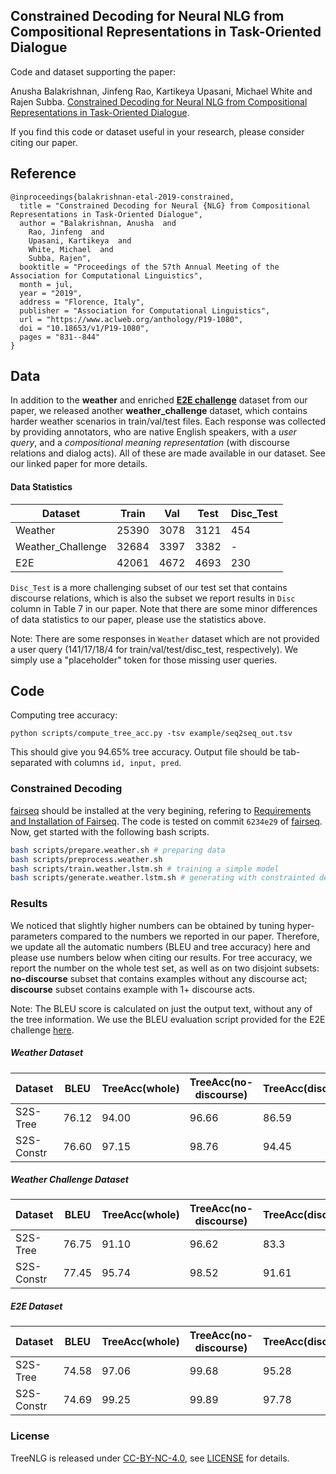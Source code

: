 ## Constrained Decoding for Neural NLG from Compositional Representations in Task-Oriented Dialogue

Code and dataset supporting the paper:

Anusha Balakrishnan, Jinfeng Rao, Kartikeya Upasani, Michael White and Rajen Subba. [Constrained Decoding for Neural NLG from Compositional Representations in Task-Oriented Dialogue](https://www.aclweb.org/anthology/P19-1080/).

If you find this code or dataset useful in your research, please consider citing our paper.

## Reference

```
@inproceedings{balakrishnan-etal-2019-constrained,
  title = "Constrained Decoding for Neural {NLG} from Compositional Representations in Task-Oriented Dialogue",
  author = "Balakrishnan, Anusha  and
    Rao, Jinfeng  and
    Upasani, Kartikeya  and
    White, Michael  and
    Subba, Rajen",
  booktitle = "Proceedings of the 57th Annual Meeting of the Association for Computational Linguistics",
  month = jul,
  year = "2019",
  address = "Florence, Italy",
  publisher = "Association for Computational Linguistics",
  url = "https://www.aclweb.org/anthology/P19-1080",
  doi = "10.18653/v1/P19-1080",
  pages = "831--844"
}
```

## Data

In addition to the **weather** and enriched **[E2E challenge](https://github.com/tuetschek/e2e-dataset)** dataset from our paper, we released another **weather_challenge** dataset, which contains harder weather scenarios in train/val/test files.
Each response was collected by providing annotators, who are native English speakers, with a *user query*, and a *compositional meaning representation* (with discourse relations and dialog acts). All of these are made available in our dataset. See our linked paper for more details.

#### Data Statistics

Dataset           | Train | Val  | Test | Disc_Test
-------           | ----- | ---  | ---- | ---------
Weather           | 25390 | 3078 | 3121 | 454
Weather_Challenge | 32684 | 3397 | 3382 | -
E2E               | 42061 | 4672 | 4693 | 230

`Disc_Test` is a more challenging subset of our test set that contains discourse relations, which is also the subset we report results in `Disc` column in Table 7 in our paper. Note that there are some minor differences of data statistics to our paper, please use the statistics above.

Note: There are some responses in `Weather` dataset which are not provided a user query (141/17/18/4 for train/val/test/disc_test, respectively).  We simply use a "placeholder" token for those missing user queries.

## Code

Computing tree accuracy:

```
python scripts/compute_tree_acc.py -tsv example/seq2seq_out.tsv
```

This should give you 94.65% tree accuracy. Output file should be tab-separated with columns `id, input, pred`.

### Constrained Decoding

[fairseq](https://github.com/pytorch/fairseq) should be installed at the very begining, refering to [Requirements and Installation of Fairseq](https://github.com/pytorch/fairseq#requirements-and-installation). The code is tested on commit `6234e29` of [fairseq](https://github.com/pytorch/fairseq). Now, get started with the following bash scripts.

```bash
bash scripts/prepare.weather.sh # preparing data
bash scripts/preprocess.weather.sh
bash scripts/train.weather.lstm.sh # training a simple model
bash scripts/generate.weather.lstm.sh # generating with constrainted decoding
```

### Results

We noticed that slightly higher numbers can be obtained by tuning hyper-parameters compared to the numbers we reported in our paper. Therefore, we update all the automatic numbers (BLEU and tree accuracy) here and please use numbers below when citing our results. For tree accuracy, we report the number on the whole test set, as well as on two disjoint subsets: **no-discourse** subset that contains examples without any discourse act; **discourse** subset contains example with 1+ discourse acts.

Note: The BLEU score is calculated on just the output text, without any of the tree information. We use the BLEU evaluation script provided for the E2E challenge [here](https://github.com/tuetschek/e2e-metrics).

##### Weather Dataset

Dataset    | BLEU  | TreeAcc(whole) | TreeAcc(no-discourse) | TreeAcc(discourse)
-------    | ----  | -------------- | --------------------- | ------------------
S2S-Tree   | 76.12 | 94.00          | 96.66                 | 86.59
S2S-Constr | 76.60 | 97.15          | 98.76                 | 94.45

##### Weather Challenge Dataset

Dataset    | BLEU  | TreeAcc(whole) | TreeAcc(no-discourse) | TreeAcc(discourse)
-------    | ----  | -------------- | --------------------- | ------------------
S2S-Tree   | 76.75 | 91.10          | 96.62                 | 83.3
S2S-Constr | 77.45 | 95.74          | 98.52                 | 91.61

##### E2E Dataset

Dataset    | BLEU  | TreeAcc(whole) | TreeAcc(no-discourse) | TreeAcc(discourse)
-------    | ----  | -------------- | --------------------- | ------------------
S2S-Tree   | 74.58 | 97.06          | 99.68                 | 95.28
S2S-Constr | 74.69 | 99.25          | 99.89                 | 97.78

### License

TreeNLG is released under [CC-BY-NC-4.0](https://creativecommons.org/licenses/by-nc/4.0/legalcode), see [LICENSE](LICENSE.md) for details.
